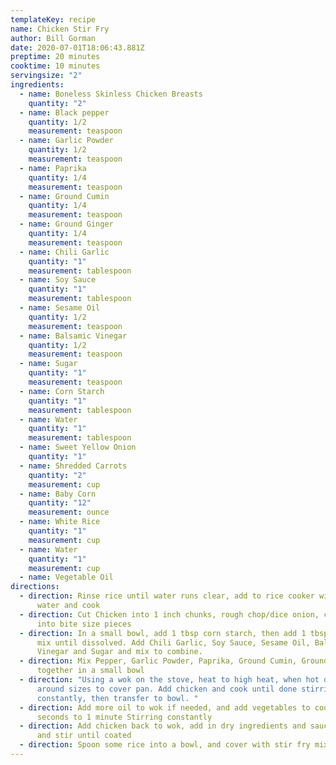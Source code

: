 ```yaml
---
templateKey: recipe
name: Chicken Stir Fry
author: Bill Gorman
date: 2020-07-01T18:06:43.881Z
preptime: 20 minutes
cooktime: 10 minutes
servingsize: "2"
ingredients:
  - name: Boneless Skinless Chicken Breasts
    quantity: "2"
  - name: Black pepper
    quantity: 1/2
    measurement: teaspoon
  - name: Garlic Powder
    quantity: 1/2
    measurement: teaspoon
  - name: Paprika
    quantity: 1/4
    measurement: teaspoon
  - name: Ground Cumin
    quantity: 1/4
    measurement: teaspoon
  - name: Ground Ginger
    quantity: 1/4
    measurement: teaspoon
  - name: Chili Garlic
    quantity: "1"
    measurement: tablespoon
  - name: Soy Sauce
    quantity: "1"
    measurement: tablespoon
  - name: Sesame Oil
    quantity: 1/2
    measurement: teaspoon
  - name: Balsamic Vinegar
    quantity: 1/2
    measurement: teaspoon
  - name: Sugar
    quantity: "1"
    measurement: teaspoon
  - name: Corn Starch
    quantity: "1"
    measurement: tablespoon
  - name: Water
    quantity: "1"
    measurement: tablespoon
  - name: Sweet Yellow Onion
    quantity: "1"
  - name: Shredded Carrots
    quantity: "2"
    measurement: cup
  - name: Baby Corn
    quantity: "12"
    measurement: ounce
  - name: White Rice
    quantity: "1"
    measurement: cup
  - name: Water
    quantity: "1"
    measurement: cup
  - name: Vegetable Oil
directions:
  - direction: Rinse rice until water runs clear, add to rice cooker with 1 cup
      water and cook
  - direction: Cut Chicken into 1 inch chunks, rough chop/dice onion, cut baby corn
      into bite size pieces
  - direction: In a small bowl, add 1 tbsp corn starch, then add 1 tbsp water and
      mix until dissolved. Add Chili Garlic, Soy Sauce, Sesame Oil, Balsamic
      Vinegar and Sugar and mix to combine.
  - direction: Mix Pepper, Garlic Powder, Paprika, Ground Cumin, Ground Ginger
      together in a small bowl
  - direction: "Using a wok on the stove, heat to high heat, when hot drizzle oil
      around sizes to cover pan. Add chicken and cook until done stirring
      constantly, then transfer to bowl. "
  - direction: Add more oil to wok if needed, and add vegetables to cook for 30
      seconds to 1 minute Stirring constantly
  - direction: Add chicken back to wok, add in dry ingredients and sauce ingredients
      and stir until coated
  - direction: Spoon some rice into a bowl, and cover with stir fry mixture
---
```

